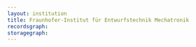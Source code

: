 ```yaml
---
layout: institution
title: Fraunhofer-Institut für Entwurfstechnik Mechatronik
recordsgraph: 
storagegraph: 
---
```

